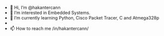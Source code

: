 - 👋 Hi, I’m @hakantercann
- 👀 I’m interested in Embedded Systems. 
- 🌱 I’m currently learning Python, Cisco Packet Tracer, C and Atmega328p
-
- 📫 How to reach me /in/hakantercann/

<!---
hakantercann/hakantercann is a ✨ special ✨ repository because its `README.md` (this file) appears on your GitHub profile.
You can click the Preview link to take a look at your changes.
--->
